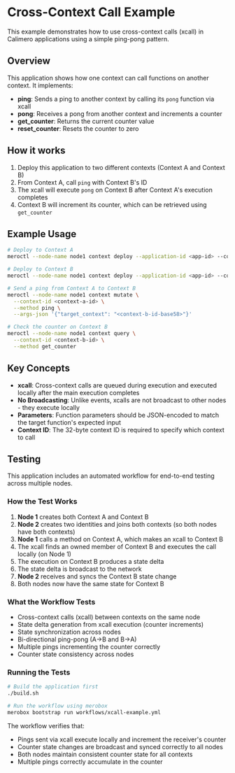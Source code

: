 # Cross-Context Call Example

This example demonstrates how to use cross-context calls (xcall) in Calimero applications using a simple ping-pong pattern.

## Overview

This application shows how one context can call functions on another context. It implements:
- **ping**: Sends a ping to another context by calling its `pong` function via xcall
- **pong**: Receives a pong from another context and increments a counter
- **get_counter**: Returns the current counter value
- **reset_counter**: Resets the counter to zero

## How it works

1. Deploy this application to two different contexts (Context A and Context B)
2. From Context A, call `ping` with Context B's ID
3. The xcall will execute `pong` on Context B after Context A's execution completes
4. Context B will increment its counter, which can be retrieved using `get_counter`

## Example Usage

```bash
# Deploy to Context A
meroctl --node-name node1 context deploy --application-id <app-id> --context-id <context-a-id>

# Deploy to Context B  
meroctl --node-name node1 context deploy --application-id <app-id> --context-id <context-b-id>

# Send a ping from Context A to Context B
meroctl --node-name node1 context mutate \
  --context-id <context-a-id> \
  --method ping \
  --args-json '{"target_context": "<context-b-id-base58>"}'

# Check the counter on Context B
meroctl --node-name node1 context query \
  --context-id <context-b-id> \
  --method get_counter
```

## Key Concepts

- **xcall**: Cross-context calls are queued during execution and executed locally after the main execution completes
- **No Broadcasting**: Unlike events, xcalls are not broadcast to other nodes - they execute locally
- **Parameters**: Function parameters should be JSON-encoded to match the target function's expected input
- **Context ID**: The 32-byte context ID is required to specify which context to call

## Testing

This application includes an automated workflow for end-to-end testing across multiple nodes.

### How the Test Works

1. **Node 1** creates both Context A and Context B
2. **Node 2** creates two identities and joins both contexts (so both nodes have both contexts)
3. **Node 1** calls a method on Context A, which makes an xcall to Context B
4. The xcall finds an owned member of Context B and executes the call locally (on Node 1)
5. The execution on Context B produces a state delta
6. The state delta is broadcast to the network
7. **Node 2** receives and syncs the Context B state change
8. Both nodes now have the same state for Context B

### What the Workflow Tests

- Cross-context calls (xcall) between contexts on the same node
- State delta generation from xcall execution (counter increments)
- State synchronization across nodes
- Bi-directional ping-pong (A→B and B→A)
- Multiple pings incrementing the counter correctly
- Counter state consistency across nodes

### Running the Tests

```bash
# Build the application first
./build.sh

# Run the workflow using merobox
merobox bootstrap run workflows/xcall-example.yml
```

The workflow verifies that:
- Pings sent via xcall execute locally and increment the receiver's counter
- Counter state changes are broadcast and synced correctly to all nodes
- Both nodes maintain consistent counter state for all contexts
- Multiple pings correctly accumulate in the counter

